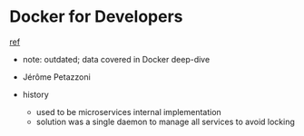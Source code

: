 # Docker for Developers
[ref](https://www.youtube.com/watch?v=FdkNAjjO5yQ)

- note: outdated; data covered in Docker deep-dive

- Jérôme Petazzoni
- history
  - used to be microservices internal implementation
  - solution was a single daemon to manage all services to avoid locking
